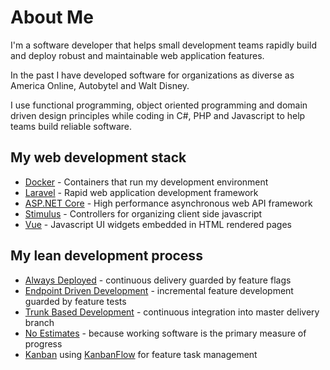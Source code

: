 # About Me

I'm a software developer that helps small development teams rapidly build and deploy robust and maintainable web application features.

In the past I have developed software for organizations as diverse as America Online, Autobytel and Walt Disney.

I use functional programming, object oriented programming and domain driven design principles while coding in C#, PHP and Javascript to help teams build reliable software.

## My web development stack

+ [Docker](https://www.docker.com/why-docker) - Containers that run my development environment
+ [Laravel](https://laravel.com) - Rapid web application development framework
+ [ASP.NET Core](https://docs.microsoft.com/en-us/aspnet/core) - High performance asynchronous web API framework
+ [Stimulus](https://stimulusjs.org) - Controllers for organizing client side javascript
+ [Vue](https://vuejs.org) - Javascript UI widgets embedded in HTML rendered pages

## My lean development process

+ [Always Deployed](https://alwaysdeployed.com) - continuous delivery guarded by feature flags
+ [Endpoint Driven Development](https://alwaysdeployed.com/endpoint-driven-development) - incremental feature development guarded by feature tests
+ [Trunk Based Development](https://trunkbaseddevelopment.com) - continuous integration into master delivery branch
+ [No Estimates](http://ronjeffries.com/xprog/articles/the-noestimates-movement) - because working software is the primary measure of progress
+ [Kanban](https://www.atlassian.com/agile/kanban) using [KanbanFlow](https://kanbanflow.com) for feature task management
